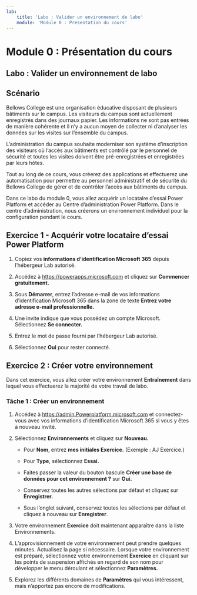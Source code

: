 ```yaml
---
lab:
    title: 'Labo : Valider un environnement de labo'
    module: 'Module 0 : Présentation du cours'
---
```


Module 0 : Présentation du cours
=================================

## Labo : Valider un environnement de labo

Scénario
--------

Bellows College est une organisation éducative disposant de plusieurs bâtiments sur le campus. Les visiteurs du campus sont actuellement enregistrés dans des journaux papier. Les informations ne sont pas entrées de manière cohérente et il n’y a aucun moyen de collecter ni d’analyser les données sur les visites sur l’ensemble du campus.

L’administration du campus souhaite moderniser son système d’inscription des visiteurs où l’accès aux bâtiments est contrôlé par le personnel de sécurité et toutes les visites doivent être pré-enregistrées et enregistrées par leurs hôtes.

Tout au long de ce cours, vous créerez des applications et effectuerez une automatisation pour permettre au personnel administratif et de sécurité du Bellows College de gérer et de contrôler l’accès aux bâtiments du campus.

Dans ce labo du module 0, vous allez acquérir un locataire d’essai Power Platform et accéder au Centre d’administration Power Platform. Dans le centre d’administration, nous créerons un environnement individuel pour la configuration pendant le cours.

Exercice 1 - Acquérir votre locataire d’essai Power Platform 
------------------------------------------

1. Copiez vos **informations d’identification Microsoft 365** depuis l’hébergeur Lab autorisé.

2. Accédez à <https://powerapps.microsoft.com> et cliquez sur **Commencer gratuitement.**

3. Sous **Démarrer**, entrez l’adresse e-mail de vos informations d’identification Microsoft 365 dans la zone de texte **Entrez votre adresse e-mail professionnelle.**

4. Une invite indique que vous possédez un compte Microsoft. Sélectionnez **Se connecter.**

5. Entrez le mot de passe fourni par l’hébergeur Lab autorisé. 

6. Sélectionnez **Oui** pour rester connecté.


Exercice 2 : Créer votre environnement 
------------------------------------------

Dans cet exercice, vous allez créer votre environnement **Entraînement** dans lequel vous effectuerez la majorité de votre travail de labo.

### Tâche 1 : Créer un environnement

1.  Accédez à <https://admin.Powerplatform.microsoft.com> et connectez-vous avec vos informations d’identification Microsoft 365 si vous y êtes à nouveau invité.

2. Sélectionnez **Environnements** et cliquez sur **Nouveau.**

    - Pour **Nom**, entrez **mes initiales Exercice.** (Exemple : AJ Exercice.)
    
    - Pour **Type**, sélectionnez **Essai.**
    
    - Faites passer la valeur du bouton bascule **Créer une base de données pour cet environnement ?** sur **Oui.**
    
    - Conservez toutes les autres sélections par défaut et cliquez sur **Enregistrer.**
    
    - Sous l’onglet suivant, conservez toutes les sélections par défaut et cliquez à nouveau sur **Enregistrer**.

3. Votre environnement **Exercice** doit maintenant apparaître dans la liste Environnements. 

4. L’approvisionnement de votre environnement peut prendre quelques minutes. Actualisez la page si nécessaire. Lorsque votre environnement est préparé, sélectionnez votre environnement **Exercice** en cliquant sur les points de suspension affichés en regard de son nom pour développer le menu déroulant et sélectionnez **Paramètres.** 

5. Explorez les différents domaines de **Paramètres** qui vous intéressent, mais n’apportez pas encore de modifications. 
